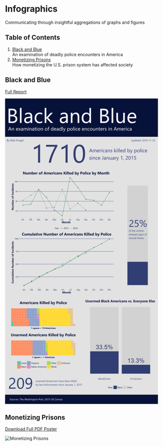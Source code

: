 # Infographics

Communicating through insightful aggregations of graphs and figures

## Table of Contents
1. [Black and Blue](#black-and-blue) <br>
    An examination of deadly police encounters in America
2. [Monetizing Prisons](#monetizing-prisons) <br>
    How monetizing the U.S. prison system has affected society

## Black and Blue
[Full Report](./reports/black_and_blue.md)

![Black and Blue infographic](./reports/figures/black_and_blue_infographic.png)

## Monetizing Prisons
[Download Full PDF Poster](./reports/figures/private_prisons.pdf)

![Monetizing Prisons](./reports/figures/private_prisons.png)
